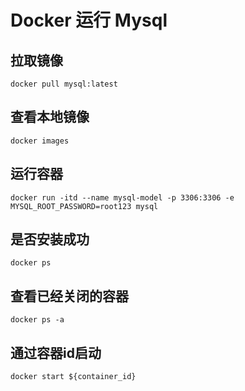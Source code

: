 # Docker 运行 Mysql


## 拉取镜像
```shell
docker pull mysql:latest
```

## 查看本地镜像
```shell
docker images
```

## 运行容器
```shell
docker run -itd --name mysql-model -p 3306:3306 -e MYSQL_ROOT_PASSWORD=root123 mysql
```

## 是否安装成功
```shell
docker ps
```

## 查看已经关闭的容器
```shell
docker ps -a
```

## 通过容器id启动
```shell
docker start ${container_id}
```
<comment/>